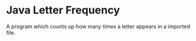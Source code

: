 # Java Letter Frequency

A program which counts up how many times a letter appears in a imported file.
